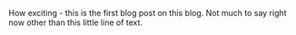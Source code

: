 How exciting - this is the first blog post on this blog. Not much to say right now other than this little line of text. 
